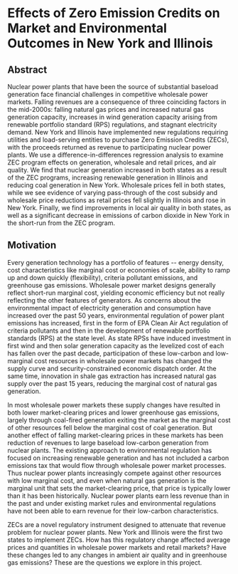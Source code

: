 # Effects of Zero Emission Credits on Market and Environmental Outcomes in New York and Illinois

## Abstract

Nuclear power plants that have been the source of substantial baseload generation face financial challenges in competitive wholesale power markets. Falling revenues are a consequence of three coinciding factors in the mid-2000s: falling natural gas prices and increased natural gas generation capacity, increases in wind generation capacity arising from renewable portfolio standard (RPS) regulations, and stagnant electricity demand. New York and Illinois have implemented new regulations requiring utilities and load-serving entities to purchase Zero Emission Credits (ZECs), with the proceeds returned as revenue to participating nuclear power plants. We use a difference-in-differences regression analysis to examine ZEC program effects on generation, wholesale and retail prices, and air quality. We find that nuclear generation increased in both states as a result of the ZEC programs, increasing renewable generation in Illinois and reducing coal generation in New York. Wholesale prices fell in both states, while we see evidence of varying pass-through of the cost subsidy and wholesale price reductions as retail prices fell slightly in Illinois and rose in New York.  Finally, we find improvements in local air quality in both states, as well as a significant decrease in emissions of carbon dioxide in New York in the short-run from the ZEC program.

## Motivation

Every generation technology has a portfolio of features -- energy density, cost characteristics like marginal cost or economies of scale, ability to ramp up and down quickly (flexibility), criteria pollutant emissions, and greenhouse gas emissions. Wholesale power market designs generally reflect short-run marginal cost, yielding economic efficiency but not really reflecting the other features of generators. As concerns about the environmental impact of electricity generation and consumption have increased over the past 50 years, environmental regulation of power plant emissions has increased, first in the form of EPA Clean Air Act regulation of criteria pollutants and then in the development of renewable portfolio standards (RPS) at the state level. As state RPSs have induced investment in first wind and then solar generation capacity as the levelized cost of each has fallen over the past decade, participation of these low-carbon and low-marginal cost resources in wholesale power markets has changed the supply curve and security-constrained economic dispatch order. At the same time, innovation in shale gas extraction has increased natural gas supply over the past 15 years, reducing the marginal cost of natural gas generation. 

In most wholesale power markets these supply changes have resulted in both lower market-clearing prices and lower greenhouse gas emissions, largely through coal-fired generation exiting the market as the marginal cost of other resources fell below the marginal cost of coal generation. But another effect of falling market-clearing prices in these markets has been reduction of revenues to large baseload low-carbon generation from nuclear plants. The existing approach to environmental regulation has focused on increasing renewable generation and has not included a carbon emissions tax that would flow through wholesale power market processes. Thus nuclear power plants increasingly compete against other resources with low marginal cost, and even when natural gas generation is the marginal unit that sets the market-clearing price, that price is typically lower than it has been historically. Nuclear power plants earn less revenue than in the past and under existing market rules and environmental regulations have not been able to earn revenue for their low-carbon characteristics.

ZECs are a novel regulatory instrument designed to attenuate that revenue problem for nuclear power plants. New York and Illinois were the first two states to implement ZECs. How has this regulatory change affected average prices and quantities in wholesale power markets and retail markets? Have these changes led to any changes in ambient air quality and in greenhouse gas emissions? These are the questions we explore in this project.




